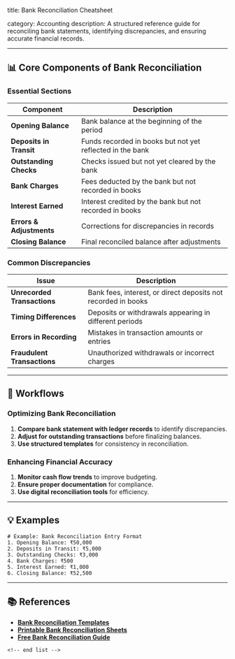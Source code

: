 title: Bank Reconciliation Cheatsheet

category: Accounting
description: A structured reference guide for reconciling bank statements, identifying discrepancies, and ensuring accurate financial records.

---

## 📊 **Core Components of Bank Reconciliation**

### **Essential Sections**

| Component                      | Description                                               |
| ------------------------------ | --------------------------------------------------------- |
| **Opening Balance**      | Bank balance at the beginning of the period               |
| **Deposits in Transit**  | Funds recorded in books but not yet reflected in the bank |
| **Outstanding Checks**   | Checks issued but not yet cleared by the bank             |
| **Bank Charges**         | Fees deducted by the bank but not recorded in books       |
| **Interest Earned**      | Interest credited by the bank but not recorded in books   |
| **Errors & Adjustments** | Corrections for discrepancies in records                  |
| **Closing Balance**      | Final reconciled balance after adjustments                |

### **Common Discrepancies**

| Issue                             | Description                                                   |
| --------------------------------- | ------------------------------------------------------------- |
| **Unrecorded Transactions** | Bank fees, interest, or direct deposits not recorded in books |
| **Timing Differences**      | Deposits or withdrawals appearing in different periods        |
| **Errors in Recording**     | Mistakes in transaction amounts or entries                    |
| **Fraudulent Transactions** | Unauthorized withdrawals or incorrect charges                 |

---

## 🔄 **Workflows**

### **Optimizing Bank Reconciliation**

1. **Compare bank statement with ledger records** to identify discrepancies.
2. **Adjust for outstanding transactions** before finalizing balances.
3. **Use structured templates** for consistency in reconciliation.

### **Enhancing Financial Accuracy**

1. **Monitor cash flow trends** to improve budgeting.
2. **Ensure proper documentation** for compliance.
3. **Use digital reconciliation tools** for efficiency.

---

## 💡 **Examples**

```plaintext
# Example: Bank Reconciliation Entry Format
1. Opening Balance: ₹50,000  
2. Deposits in Transit: ₹5,000  
3. Outstanding Checks: ₹3,000  
4. Bank Charges: ₹500  
5. Interest Earned: ₹1,000  
6. Closing Balance: ₹52,500  
```

---

## 📚 **References**

- **[Bank Reconciliation Templates](https://spreadsheetdaddy.com/templates/bank-reconciliation)**
- **[Printable Bank Reconciliation Sheets](https://templatelab.com/bank-reconciliation/)**
- **[Free Bank Reconciliation Guide](https://nanonets.com/blog/free-bank-reconciliation-template/)**

```
<!-- end list -->
```

